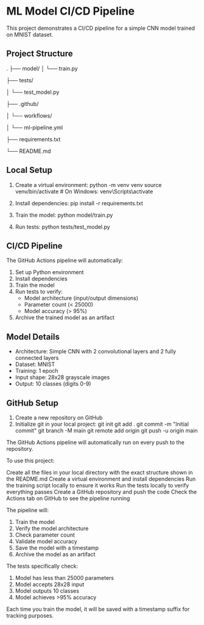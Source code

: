 # ML Model CI/CD Pipeline

This project demonstrates a CI/CD pipeline for a simple CNN model trained on MNIST dataset.

## Project Structure 
.
├── model/
│ └── train.py

├── tests/

│ └── test_model.py

├── .github/

│ └── workflows/

│ └── ml-pipeline.yml

├── requirements.txt

└── README.md

## Local Setup

1. Create a virtual environment:
python -m venv venv
source venv/bin/activate # On Windows: venv\Scripts\activate

2. Install dependencies:
pip install -r requirements.txt

3. Train the model:
python model/train.py

4. Run tests:
python tests/test_model.py

## CI/CD Pipeline

The GitHub Actions pipeline will automatically:
1. Set up Python environment
2. Install dependencies
3. Train the model
4. Run tests to verify:
   - Model architecture (input/output dimensions)
   - Parameter count (< 25000)
   - Model accuracy (> 95%)
5. Archive the trained model as an artifact

## Model Details

- Architecture: Simple CNN with 2 convolutional layers and 2 fully connected layers
- Dataset: MNIST
- Training: 1 epoch
- Input shape: 28x28 grayscale images
- Output: 10 classes (digits 0-9)

## GitHub Setup

1. Create a new repository on GitHub
2. Initialize git in your local project:
git init
git add .
git commit -m "Initial commit"
git branch -M main
git remote add origin <your-repo-url>
git push -u origin main


The GitHub Actions pipeline will automatically run on every push to the repository.

To use this project:

Create all the files in your local directory with the exact structure shown in the README.md
Create a virtual environment and install dependencies
Run the training script locally to ensure it works
Run the tests locally to verify everything passes
Create a GitHub repository and push the code
Check the Actions tab on GitHub to see the pipeline running

The pipeline will:
1. Train the model
2. Verify the model architecture
3. Check parameter count
4. Validate model accuracy
5. Save the model with a timestamp
6. Archive the model as an artifact

The tests specifically check:
1. Model has less than 25000 parameters
2. Model accepts 28x28 input
3. Model outputs 10 classes
4. Model achieves >95% accuracy

Each time you train the model, it will be saved with a timestamp suffix for tracking purposes.

